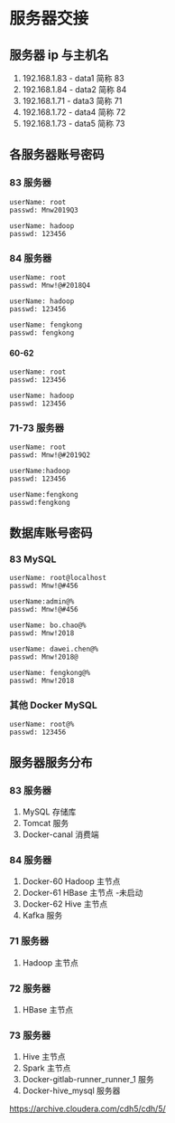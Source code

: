 # 服务器交接
## 服务器 ip 与主机名
1. 192.168.1.83 - data1 简称 83
2. 192.168.1.84 - data2 简称 84
3. 192.168.1.71 - data3 简称 71
4. 192.168.1.72 - data4 简称 72
5. 192.168.1.73 - data5 简称 73
## 各服务器账号密码
### 83 服务器
    userName: root
    passwd: Mnw2019Q3

    userName: hadoop
    passwd: 123456
### 84 服务器
    userName: root
    passwd: Mnw!@#2018Q4

    userName: hadoop
    passwd: 123456

    userName: fengkong
    passwd: fengkong

#### 60-62
    userName: root
    passwd: 123456

    userName: hadoop
    passwd: 123456
### 71-73 服务器
    userName: root
    passwd: Mnw!@#2019Q2

    userName:hadoop
    passwd: 123456

    userName:fengkong
    passwd:fengkong
## 数据库账号密码
### 83 MySQL
    userName: root@localhost
    passwd: Mnw!@#456

    userName:admin@%
    passwd: Mnw!@#456

    userName: bo.chao@%
    passwd: Mnw!2018

    userName: dawei.chen@%
    passwd: Mnw!2018@

    userName: fengkong@%
    passwd: Mnw!2018
    
### 其他 Docker MySQL
    userName: root@%
    passwd: 123456

## 服务器服务分布
### 83 服务器
1. MySQL 存储库
2. Tomcat 服务
3. Docker-canal 消费端

### 84 服务器
1. Docker-60 Hadoop 主节点
2. Docker-61 HBase 主节点 -未启动
3. Docker-62 Hive 主节点
4. Kafka 服务
   
### 71 服务器
1. Hadoop 主节点
### 72 服务器
1. HBase 主节点
### 73 服务器
1. Hive 主节点
2. Spark 主节点
3. Docker-gitlab-runner_runner_1 服务
4. Docker-hive_mysql 服务器



https://archive.cloudera.com/cdh5/cdh/5/
